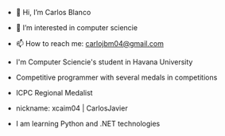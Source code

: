 - 👋 Hi, I’m Carlos Blanco
- 👀 I’m interested in computer sciencie
- 📫 How to reach me: carlojbm04@gmail.com
- I'm Computer Sciencie's student in Havana University
- Competitive programmer with several medals in competitions
- ICPC Regional Medalist
- nickname: xcaim04 | CarlosJavier

- I am learning Python and .NET technologies

<!---
xcaim04/xcaim04 is a ✨ special ✨ repository because its `README.md` (this file) appears on your GitHub profile.
You can click the Preview link to take a look at your changes.
--->
